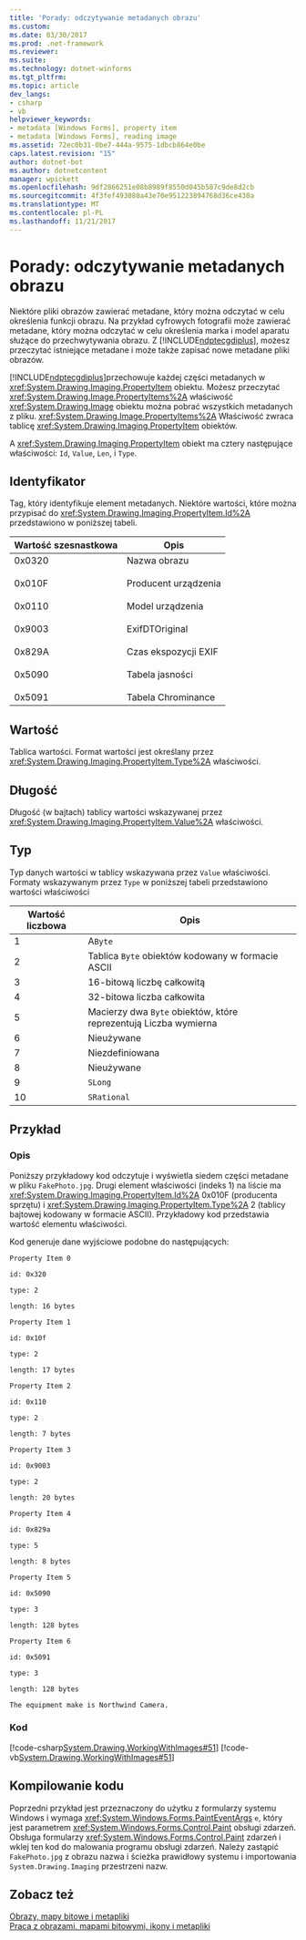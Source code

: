 ```yaml
---
title: 'Porady: odczytywanie metadanych obrazu'
ms.custom: 
ms.date: 03/30/2017
ms.prod: .net-framework
ms.reviewer: 
ms.suite: 
ms.technology: dotnet-winforms
ms.tgt_pltfrm: 
ms.topic: article
dev_langs:
- csharp
- vb
helpviewer_keywords:
- metadata [Windows Forms], property item
- metadata [Windows Forms], reading image
ms.assetid: 72ec0b31-0be7-444a-9575-1dbcb864e0be
caps.latest.revision: "15"
author: dotnet-bot
ms.author: dotnetcontent
manager: wpickett
ms.openlocfilehash: 9df2866251e08b8989f8550d045b587c9de8d2cb
ms.sourcegitcommit: 4f3fef493080a43e70e951223894768d36ce430a
ms.translationtype: MT
ms.contentlocale: pl-PL
ms.lasthandoff: 11/21/2017
---
```

# <a name="how-to-read-image-metadata"></a>Porady: odczytywanie metadanych obrazu
Niektóre pliki obrazów zawierać metadane, który można odczytać w celu określenia funkcji obrazu. Na przykład cyfrowych fotografii może zawierać metadane, który można odczytać w celu określenia marka i model aparatu służące do przechwytywania obrazu. Z [!INCLUDE[ndptecgdiplus](../../../../includes/ndptecgdiplus-md.md)], możesz przeczytać istniejące metadane i może także zapisać nowe metadane pliki obrazów.  
  
 [!INCLUDE[ndptecgdiplus](../../../../includes/ndptecgdiplus-md.md)]przechowuje każdej części metadanych w <xref:System.Drawing.Imaging.PropertyItem> obiektu. Możesz przeczytać <xref:System.Drawing.Image.PropertyItems%2A> właściwość <xref:System.Drawing.Image> obiektu można pobrać wszystkich metadanych z pliku. <xref:System.Drawing.Image.PropertyItems%2A> Właściwość zwraca tablicę <xref:System.Drawing.Imaging.PropertyItem> obiektów.  
  
 A <xref:System.Drawing.Imaging.PropertyItem> obiekt ma cztery następujące właściwości: `Id`, `Value`, `Len`, i `Type`.  
  
## <a name="id"></a>Identyfikator  
 Tag, który identyfikuje element metadanych. Niektóre wartości, które można przypisać do <xref:System.Drawing.Imaging.PropertyItem.Id%2A> przedstawiono w poniższej tabeli.  
  
|Wartość szesnastkowa|Opis|  
|-----------------------|-----------------|  
|0x0320<br /><br /> 0x010F<br /><br /> 0x0110<br /><br /> 0x9003<br /><br /> 0x829A<br /><br /> 0x5090<br /><br /> 0x5091|Nazwa obrazu<br /><br /> Producent urządzenia<br /><br /> Model urządzenia<br /><br /> ExifDTOriginal<br /><br /> Czas ekspozycji EXIF<br /><br /> Tabela jasności<br /><br /> Tabela Chrominance|  
  
## <a name="value"></a>Wartość  
 Tablica wartości. Format wartości jest określany przez <xref:System.Drawing.Imaging.PropertyItem.Type%2A> właściwości.  
  
## <a name="len"></a>Długość  
 Długość (w bajtach) tablicy wartości wskazywanej przez <xref:System.Drawing.Imaging.PropertyItem.Value%2A> właściwości.  
  
## <a name="type"></a>Typ  
 Typ danych wartości w tablicy wskazywana przez `Value` właściwości. Formaty wskazywanym przez `Type` w poniższej tabeli przedstawiono wartości właściwości  
  
|Wartość liczbowa|Opis|  
|-------------------|-----------------|  
|1|A`Byte`|  
|2|Tablica `Byte` obiektów kodowany w formacie ASCII|  
|3|16-bitową liczbę całkowitą|  
|4|32-bitowa liczba całkowita|  
|5|Macierzy dwa `Byte` obiektów, które reprezentują Liczba wymierna|  
|6|Nieużywane|  
|7|Niezdefiniowana|  
|8|Nieużywane|  
|9|`SLong`|  
|10|`SRational`|  
  
## <a name="example"></a>Przykład  
  
### <a name="description"></a>Opis  
 Poniższy przykładowy kod odczytuje i wyświetla siedem części metadane w pliku `FakePhoto.jpg`. Drugi element właściwości (indeks 1) na liście ma <xref:System.Drawing.Imaging.PropertyItem.Id%2A> 0x010F (producenta sprzętu) i <xref:System.Drawing.Imaging.PropertyItem.Type%2A> 2 (tablicy bajtowej kodowany w formacie ASCII). Przykładowy kod przedstawia wartość elementu właściwości.  
  
 Kod generuje dane wyjściowe podobne do następujących:  
  
 `Property Item 0`  
  
 `id: 0x320`  
  
 `type: 2`  
  
 `length: 16 bytes`  
  
 `Property Item 1`  
  
 `id: 0x10f`  
  
 `type: 2`  
  
 `length: 17 bytes`  
  
 `Property Item 2`  
  
 `id: 0x110`  
  
 `type: 2`  
  
 `length: 7 bytes`  
  
 `Property Item 3`  
  
 `id: 0x9003`  
  
 `type: 2`  
  
 `length: 20 bytes`  
  
 `Property Item 4`  
  
 `id: 0x829a`  
  
 `type: 5`  
  
 `length: 8 bytes`  
  
 `Property Item 5`  
  
 `id: 0x5090`  
  
 `type: 3`  
  
 `length: 128 bytes`  
  
 `Property Item 6`  
  
 `id: 0x5091`  
  
 `type: 3`  
  
 `length: 128 bytes`  
  
 `The equipment make is Northwind Camera.`  
  
### <a name="code"></a>Kod  
 [!code-csharp[System.Drawing.WorkingWithImages#51](../../../../samples/snippets/csharp/VS_Snippets_Winforms/System.Drawing.WorkingWithImages/CS/Class1.cs#51)]
 [!code-vb[System.Drawing.WorkingWithImages#51](../../../../samples/snippets/visualbasic/VS_Snippets_Winforms/System.Drawing.WorkingWithImages/VB/Class1.vb#51)]  
  
## <a name="compiling-the-code"></a>Kompilowanie kodu  
 Poprzedni przykład jest przeznaczony do użytku z formularzy systemu Windows i wymaga <xref:System.Windows.Forms.PaintEventArgs> `e`, który jest parametrem <xref:System.Windows.Forms.Control.Paint> obsługi zdarzeń. Obsługa formularzy <xref:System.Windows.Forms.Control.Paint> zdarzeń i wklej ten kod do malowania programu obsługi zdarzeń. Należy zastąpić `FakePhoto.jpg` z obrazu nazwa i ścieżka prawidłowy systemu i importowania `System.Drawing.Imaging` przestrzeni nazw.  
  
## <a name="see-also"></a>Zobacz też  
 [Obrazy, mapy bitowe i metapliki](../../../../docs/framework/winforms/advanced/images-bitmaps-and-metafiles.md)  
 [Praca z obrazami, mapami bitowymi, ikony i metapliki](../../../../docs/framework/winforms/advanced/working-with-images-bitmaps-icons-and-metafiles.md)
